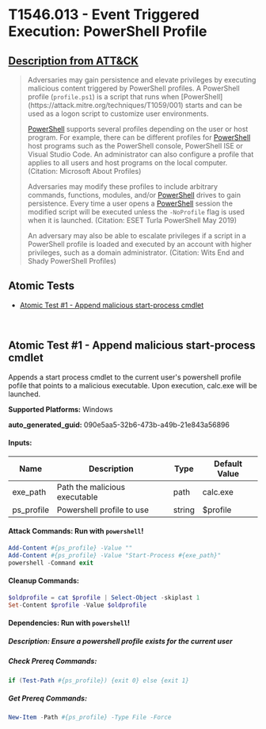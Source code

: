 # T1546.013 - Event Triggered Execution: PowerShell Profile

## [Description from ATT&CK](https://attack.mitre.org/techniques/T1546/013)

<blockquote>Adversaries may gain persistence and elevate privileges by executing malicious content triggered by PowerShell profiles. A PowerShell profile  (<code>profile.ps1</code>) is a script that runs when [PowerShell](https://attack.mitre.org/techniques/T1059/001) starts and can be used as a logon script to customize user environments.

[PowerShell](https://attack.mitre.org/techniques/T1059/001) supports several profiles depending on the user or host program. For example, there can be different profiles for [PowerShell](https://attack.mitre.org/techniques/T1059/001) host programs such as the PowerShell console, PowerShell ISE or Visual Studio Code. An administrator can also configure a profile that applies to all users and host programs on the local computer. (Citation: Microsoft About Profiles)

Adversaries may modify these profiles to include arbitrary commands, functions, modules, and/or [PowerShell](https://attack.mitre.org/techniques/T1059/001) drives to gain persistence. Every time a user opens a [PowerShell](https://attack.mitre.org/techniques/T1059/001) session the modified script will be executed unless the <code>-NoProfile</code> flag is used when it is launched. (Citation: ESET Turla PowerShell May 2019)

An adversary may also be able to escalate privileges if a script in a PowerShell profile is loaded and executed by an account with higher privileges, such as a domain administrator. (Citation: Wits End and Shady PowerShell Profiles)</blockquote>

## Atomic Tests

- [Atomic Test #1 - Append malicious start-process cmdlet](#atomic-test-1---append-malicious-start-process-cmdlet)

<br/>

## Atomic Test #1 - Append malicious start-process cmdlet

Appends a start process cmdlet to the current user's powershell profile pofile that points to a malicious executable. Upon execution, calc.exe will be launched.

**Supported Platforms:** Windows

**auto_generated_guid:** 090e5aa5-32b6-473b-a49b-21e843a56896

#### Inputs:

| Name       | Description                   | Type   | Default Value |
| ---------- | ----------------------------- | ------ | ------------- |
| exe_path   | Path the malicious executable | path   | calc.exe      |
| ps_profile | Powershell profile to use     | string | $profile      |

#### Attack Commands: Run with `powershell`!

```powershell
Add-Content #{ps_profile} -Value ""
Add-Content #{ps_profile} -Value "Start-Process #{exe_path}"
powershell -Command exit
```

#### Cleanup Commands:

```powershell
$oldprofile = cat $profile | Select-Object -skiplast 1
Set-Content $profile -Value $oldprofile
```

#### Dependencies: Run with `powershell`!

##### Description: Ensure a powershell profile exists for the current user

##### Check Prereq Commands:

```powershell
if (Test-Path #{ps_profile}) {exit 0} else {exit 1}
```

##### Get Prereq Commands:

```powershell
New-Item -Path #{ps_profile} -Type File -Force
```

<br/>
